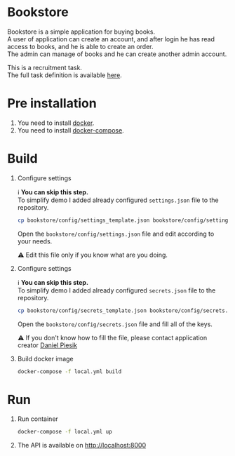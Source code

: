 # Bookstore

Bookstore is a simple application for buying books.  
A user of application can create an account, and after login he has read access to books, and he is able to create an order.  
The admin can manage of books and he can create another admin account.


This is a recruitment task.  
The full task definition is available [here](doc/task.pdf).



# Pre installation

1. You need to install [docker](https://docs.docker.com/install/linux/docker-ce/ubuntu/).
1. You need to install [docker-compose](https://docs.docker.com/compose/install/).



# Build

1. Configure settings

    :information_source: **You can skip this step.**  
    To simplify demo I added already configured `settings.json` file to the repository.


    ```sh
    cp bookstore/config/settings_template.json bookstore/config/settings.json
    ```

    Open the `bookstore/config/settings.json` file and edit according to your needs.

    :warning: Edit this file only if you know what are you doing.

1. Configure settings

    :information_source: **You can skip this step.**  
    To simplify demo I added already configured `secrets.json` file to the repository.


    ```sh
    cp bookstore/config/secrets_template.json bookstore/config/secrets.json
    ```

    Open the `bookstore/config/secrets.json` file and fill all of the keys.

    :warning: If you don't know how to fill the file, please contact application creator [Daniel Piesik](https://github.com/danielpiesik)

1. Build docker image
    ```sh
    docker-compose -f local.yml build
    ```



# Run

1. Run container

    ```sh
    docker-compose -f local.yml up
    ```

1. The API is available on [http://localhost:8000](http://localhost:8000)
